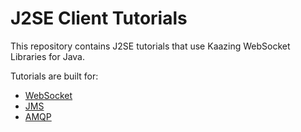 # J2SE Client Tutorials

This repository contains J2SE tutorials that use Kaazing WebSocket Libraries for Java.

Tutorials are built for:
- [WebSocket](java-ws-demo)
- [JMS](java-jms-demo)
- [AMQP](java-amqp-demo)
